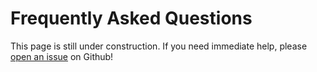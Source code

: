 # Frequently Asked Questions

This page is still under construction. If you need immediate help, please [open an issue](https://github.com/OpenOmics/cfChIP-seek/issues) on Github!

